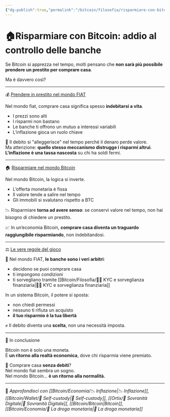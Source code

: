 ```yaml
---
{"dg-publish":true,"permalink":"/bitcoin/filosofia/risparmiare-con-bitcoin-addio-al-controllo-delle-banche/","title":"🏠 Risparmiare con Bitcoin: addio al controllo delle banche","tags":["Bitcoin","Risparmio","Debito","Banche","Inflazione","Sovranità"]}
---
```



# 🏠**Risparmiare con Bitcoin: addio al controllo delle banche**

Se Bitcoin si apprezza nel tempo, molti pensano che **non sarà più possibile prendere un prestito per comprare casa**.

Ma è davvero così?

---

💰 <u>Prendere in prestito nel mondo FIAT</u>

Nel mondo fiat, comprare casa significa spesso **indebitarsi a vita**.  
- I prezzi sono alti  
- I risparmi non bastano  
- Le banche ti offrono un mutuo a interessi variabili  
- L’inflazione gioca un ruolo chiave

💸 Il debito si "alleggerisce" nel tempo perché il denaro perde valore.  
Ma attenzione: **quello stesso meccanismo distrugge i risparmi altrui**.  
**L’inflazione è una tassa nascosta** su chi ha soldi fermi.

---

🏠 <u>Risparmiare nel mondo Bitcoin</u>

Nel mondo Bitcoin, la logica si inverte.

- L’offerta monetaria è fissa  
- Il valore tende a salire nel tempo  
- Gli immobili si svalutano rispetto a BTC

📉 Risparmiare **torna ad avere senso**: se conservi valore nel tempo, non hai bisogno di chiedere un prestito.

📈 In un’economia Bitcoin, **comprare casa diventa un traguardo raggiungibile risparmiando**, non indebitandosi.

---

⚖️ <u>Le vere regole del gioco</u>

📜 Nel mondo FIAT, **le banche sono i veri arbitri**:
- decidono se puoi comprare casa
- ti impongono condizioni  
- ti sorvegliano tramite [[Bitcoin/Filosofia/🕵️‍♂️  KYC e sorveglianza finanziaria\|🕵️‍♂️  KYC e sorveglianza finanziaria]]

In un sistema Bitcoin, il potere si sposta:
- non chiedi permessi  
- nessuno ti rifiuta un acquisto  
- **il tuo risparmio è la tua libertà**

✊ Il debito diventa una **scelta**, non una necessità imposta.

---

🧡 In conclusione

Bitcoin non è solo una moneta.  
È **un ritorno alla realtà economica**, dove chi risparmia viene premiato.

🏡 Comprare casa **senza debiti**?  
Nel mondo fiat sembra un sogno.  
Nel mondo Bitcoin… **è un ritorno alla normalità.**

---

🔗 _Approfondisci con [[Bitcoin/Economia/📉 Inflazione\|📉 Inflazione]], [[Bitcoin/Wallet/🔐 Self-custody\|🔐 Self-custody]], [[Ortix/🧭 Sovranità Digitale\|🧭 Sovranità Digitale]], [[Bitcoin/Bitcoin\|Bitcoin]], [[Bitcoin/Economia/💉 La droga monetaria\|💉 La droga monetaria]]_
